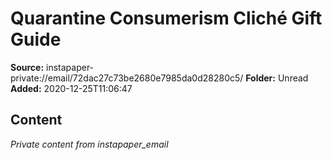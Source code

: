 # Quarantine Consumerism Cliché Gift Guide

**Source:** instapaper-private://email/72dac27c73be2680e7985da0d28280c5/
**Folder:** Unread
**Added:** 2020-12-25T11:06:47




## Content
*Private content from instapaper_email*
